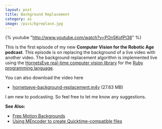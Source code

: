 ```yaml
---
layout: post
title: Background Replacement
category: ai
image: /pics/bgreplace.jpg
---
```


{% youtube "http://www.youtube.com/watch?v=POn5KofPI38" %}

This is the first episode of my new **Computer Vision for the Robotic Age podcast**. This episode is on replacing the background of a live video with another video. The background replacement algorithm is implemented live using the [HornetsEye real-time computer vision library][1] for the [Ruby programming language][2].

You can also download the video here
<ul>
  <li><a href="http://dl.dropbox.com/u/49280716/hornetseye-background-replacement.m4v">hornetseye-background-replacement.m4v</a> (27.63 MB)</li>
</ul>

I am new to podcasting. So feel free to let me know any suggestions.

**See Also:**

* [Free Motion Backgrounds][5]
* [Using MEncoder to create Quicktime-compatible files][9]

[1]: https://www.wedesoft.de/hornetseye-api/
[2]: http://www.ruby-lang.org/
[3]: http://wedesoft.libsyn.com/webpage
[4]: http://wedesoft.libsyn.com/rss
[5]: http://www.ignitemotion.com/
[7]: http://traffic.libsyn.com/wedesoft/hornetseye-background-replacement.m4v
[8]: http://www.miroguide.com/feeds/14884
[9]: http://www.mplayerhq.hu/DOCS/HTML/en/menc-feat-quicktime-7.html

